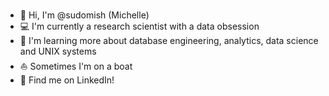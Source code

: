 ###
- 👋 Hi, I'm @sudomish (Michelle)
- 💻 I'm currently a research scientist with a data obsession
- 🌱 I'm learning more about database engineering, analytics, data science and UNIX systems
- ⛵ Sometimes I'm on a boat
- 💬 Find me on LinkedIn!


<!--
**sudomish/sudomish** is a ✨ _special_ ✨ repository because its `README.md` (this file) appears on your GitHub profile.

Here are some ideas to get you started:

- 🔭 I’m currently working on ...
- 🌱 I’m currently learning ...
- 👯 I’m looking to collaborate on ...
- 🤔 I’m looking for help with ...
- 💬 Ask me about ...
- 📫 How to reach me: ...
- 😄 Pronouns: ...
- ⚡ Fun fact: ...
-->
